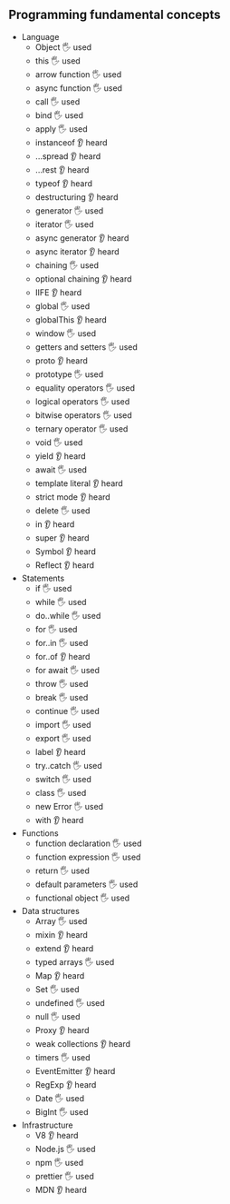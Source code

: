 ## Programming fundamental concepts

- Language
  - Object 🖐️ used
  - this 🖐️ used
  - arrow function 🖐️ used
  - async function 🖐️ used
  - call 🖐️ used
  - bind 🖐️ used
  - apply 🖐️ used
  - instanceof 👂 heard
  - ...spread 👂 heard
  - ...rest 👂 heard
  - typeof 👂 heard
  - destructuring 👂 heard
  - generator 🖐️ used
  - iterator 🖐️ used
  - async generator 👂 heard
  - async iterator 👂 heard
  - chaining 🖐️ used
  - optional chaining 👂 heard
  - IIFE 👂 heard
  - global 🖐️ used
  - globalThis 👂 heard
  - window 🖐️ used
  - getters and setters 🖐️ used
  - proto 👂 heard
  - prototype 🖐️ used
  - equality operators 🖐️ used
  - logical operators 🖐️ used
  - bitwise operators 🖐️ used
  - ternary operator 🖐️ used
  - void 🖐️ used
  - yield 👂 heard
  - await 🖐️ used
  - template literal 👂 heard
  - strict mode 👂 heard
  - delete 🖐️ used
  - in 👂 heard
  - super 👂 heard
  - Symbol 👂 heard
  - Reflect 👂 heard
- Statements
  - if 🖐️ used
  - while 🖐️ used
  - do..while 🖐️ used
  - for 🖐️ used
  - for..in 🖐️ used
  - for..of 👂 heard
  - for await 🖐️ used
  - throw 🖐️ used
  - break 🖐️ used
  - continue 🖐️ used
  - import 🖐️ used
  - export 🖐️ used
  - label 👂 heard
  - try..catch 🖐️ used
  - switch 🖐️ used
  - class 🖐️ used
  - new Error 🖐️ used
  - with 👂 heard
- Functions
  - function declaration  🖐️ used
  - function expression 🖐️ used
  - return 🖐️ used
  - default parameters 🖐️ used
  - functional object 🖐️ used
- Data structures
  - Array 🖐️ used
  - mixin 👂 heard
  - extend 👂 heard
  - typed arrays 🖐️ used
  - Map 👂 heard
  - Set 🖐️ used
  - undefined 🖐️ used
  - null 🖐️ used
  - Proxy 👂 heard
  - weak collections 👂 heard
  - timers 🖐️ used
  - EventEmitter 👂 heard
  - RegExp 👂 heard
  - Date 🖐️ used
  - BigInt 🖐️ used
- Infrastructure
  - V8  👂 heard
  - Node.js 🖐️ used
  - npm 🖐️ used 
  - prettier 🖐️ used
  - MDN  👂 heard

